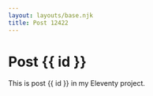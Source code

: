```yaml
---
layout: layouts/base.njk
title: Post 12422
---
```


# Post {{ id }}

This is post {{ id }} in my Eleventy project.
